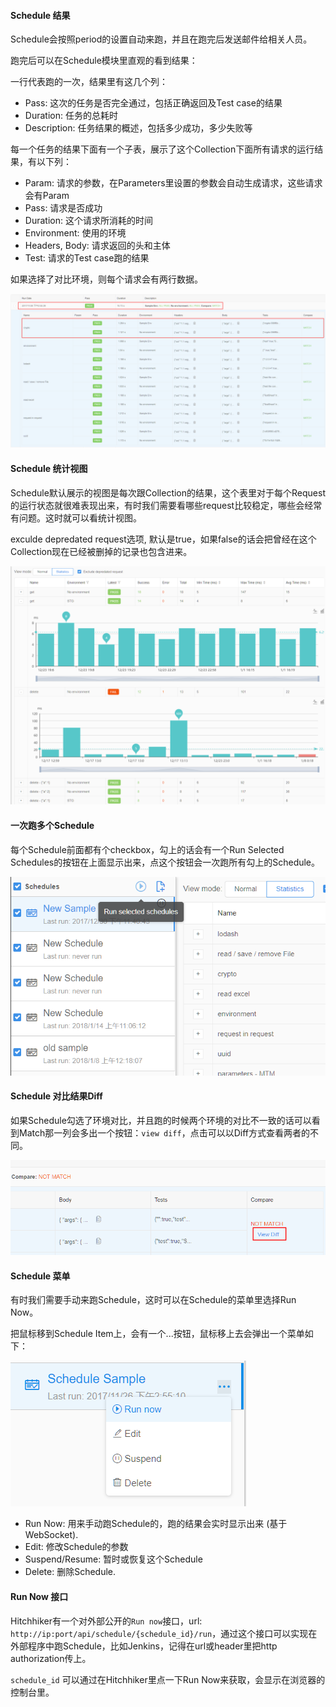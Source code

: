 #### Schedule 结果

Schedule会按照period的设置自动来跑，并且在跑完后发送邮件给相关人员。

跑完后可以在Schedule模块里直观的看到结果：

一行代表跑的一次，结果里有这几个列：

* Pass:  这次的任务是否完全通过，包括正确返回及Test case的结果
* Duration: 任务的总耗时
* Description: 任务结果的概述，包括多少成功，多少失败等

每一个任务的结果下面有一个子表，展示了这个Collection下面所有请求的运行结果，有以下列：

* Param: 请求的参数，在Parameters里设置的参数会自动生成请求，这些请求会有Param
* Pass: 请求是否成功
* Duration: 这个请求所消耗的时间
* Environment: 使用的环境
* Headers, Body: 请求返回的头和主体
* Test: 请求的Test case跑的结果
  
如果选择了对比环境，则每个请求会有两行数据。

![](https://raw.githubusercontent.com/brookshi/images/master/Hitchhiker/schedule/schedule_run.png)

#### Schedule 统计视图

Schedule默认展示的视图是每次跟Collection的结果，这个表里对于每个Request的运行状态就很难表现出来，有时我们需要看哪些request比较稳定，哪些会经常有问题。这时就可以看统计视图。

exculde depredated request选项, 默认是true，如果false的话会把曾经在这个Collection现在已经被删掉的记录也包含进来。

![](https://raw.githubusercontent.com/brookshi/images/master/Hitchhiker/schedule/statistics.png)

#### 一次跑多个Schedule

每个Schedule前面都有个checkbox，勾上的话会有一个Run Selected Schedules的按钮在上面显示出来，点这个按钮会一次跑所有勾上的Schedule。

![](https://raw.githubusercontent.com/brookshi/images/master/Hitchhiker/schedule/runselect.png)

#### Schedule 对比结果Diff

如果Schedule勾选了环境对比，并且跑的时候两个环境的对比不一致的话可以看到Match那一列会多出一个按钮：`view diff`，点击可以以Diff方式查看两者的不同。

![](https://raw.githubusercontent.com/brookshi/images/master/Hitchhiker/schedule/schedule_diff.png)

#### Schedule 菜单

有时我们需要手动来跑Schedule，这时可以在Schedule的菜单里选择Run Now。

把鼠标移到Schedule Item上，会有一个...按钮，鼠标移上去会弹出一个菜单如下：

![](https://raw.githubusercontent.com/brookshi/images/master/Hitchhiker/schedule/schedule_menu.png)

* Run Now: 用来手动跑Schedule的，跑的结果会实时显示出来 (基于WebSocket).
* Edit: 修改Schedule的参数
* Suspend/Resume: 暂时或恢复这个Schedule
* Delete: 删除Schedule.

#### Run Now 接口

Hitchhiker有一个对外部公开的`Run now`接口，url: `http://ip:port/api/schedule/{schedule_id}/run`，通过这个接口可以实现在外部程序中跑Schedule，比如Jenkins，记得在url或header里把http authorization传上。

`schedule_id` 可以通过在Hitchhiker里点一下Run Now来获取，会显示在浏览器的控制台里。